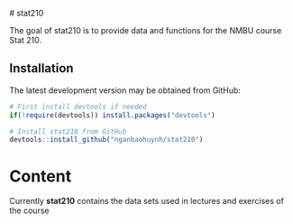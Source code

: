 
<!-- README.md is generated from README.Rmd. Please edit that file -->

\# stat210

The goal of stat210 is to provide data and functions for the NMBU course
Stat 210.

## Installation

The latest development version may be obtained from GitHub:

``` r
# First install devtools if needed
if(!require(devtools)) install.packages("devtools")

# Install stat210 from GitHub
devtools::install_github("nganbaohuynh/stat210")
```

# Content

Currently **stat210** contains the data sets used in lectures and
exercises of the course

